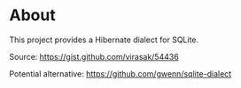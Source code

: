 # About

This project provides a Hibernate dialect for SQLite.

Source: https://gist.github.com/virasak/54436

Potential alternative: https://github.com/gwenn/sqlite-dialect

